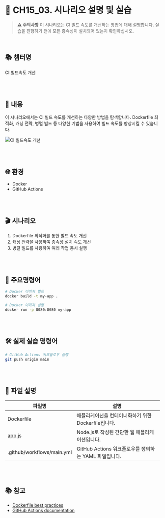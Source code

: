 # 🚀 CH15_03. 시나리오 설명 및 실습
> **⚠️ 주의사항**
이 시나리오는 CI 빌드 속도를 개선하는 방법에 대해 설명합니다. 실습을 진행하기 전에 모든 종속성이 설치되어 있는지 확인하십시오.

<br>

## 📚 챕터명

CI 빌드속도 개선

<br><br>

## 📝 내용

이 시나리오에서는 CI 빌드 속도를 개선하는 다양한 방법을 탐색합니다. Dockerfile 최적화, 캐싱 전략, 병렬 빌드 등 다양한 기법을 사용하여 빌드 속도를 향상시킬 수 있습니다.

![CI 빌드속도 개선](../images/ci-build-speed.png)

<br><br>

## 🌐 환경

- Docker
- GitHub Actions

<br><br>

## 🎬 시나리오

1. Dockerfile 최적화를 통한 빌드 속도 개선
2. 캐싱 전략을 사용하여 종속성 설치 속도 개선
3. 병렬 빌드를 사용하여 여러 작업 동시 실행

<br><br>

## 📌 주요명령어

```bash
# Docker 이미지 빌드
docker build -t my-app .

# Docker 이미지 실행
docker run -p 8080:8080 my-app
```

<br><br>

## 🛠️ 실제 실습 명령어

```bash
# GitHub Actions 워크플로우 실행
git push origin main
```

<br><br>

## 📁 파일 설명
|파일명|설명|
|---|---|
|Dockerfile|애플리케이션을 컨테이너화하기 위한 Dockerfile입니다.|
|app.js|Node.js로 작성된 간단한 웹 애플리케이션입니다.|
|.github/workflows/main.yml|GitHub Actions 워크플로우를 정의하는 YAML 파일입니다.|

<br><br>

## 📚 참고
- [Dockerfile best practices](https://docs.docker.com/develop/develop-images/dockerfile_best-practices/)
- [GitHub Actions documentation](https://docs.github.com/en/actions)

